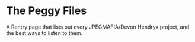 # The Peggy Files
A Rentry page that lists out every JPEGMAFIA/Devon Hendryx project, and the best ways to listen to them.
